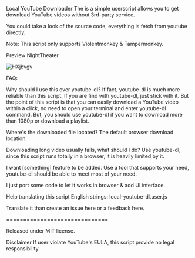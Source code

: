 Local YouTube Downloader
The is a simple userscript allows you to get download YouTube videos without 3rd-party service.

You could take a look of the source code, everything is fetch from youtube directly.

Note: This script only supports Violentmonkey & Tampermonkey.

Preview
NightTheater

![HXjbvgv](https://user-images.githubusercontent.com/57406482/184812647-ea7bbf9d-6d1a-4b64-86e8-05041786cf3b.png)

FAQ:

Why should I use this over youtube-dl?
If fact, youtube-dl is much more reliable than this script. If you are find with youtube-dl, just stick with it. But the point of this script is that you can easily download a YouTube video within a click, no need to open your terminal and enter youtube-dl command. But, you should use youtube-dl if you want to download more than 1080p or download a playlist.

Where's the downloaded file located?
The default browser download location.

Downloading long video usually fails, what should I do?
Use youtube-dl, since this script runs totally in a browser, it is heavily limited by it.

I want [something] feature to be added.
Use a tool that supports your need, youtube-dl should be able to meet most of your need.

I just port some code to let it works in browser & add UI interface.

Help translating this script
English strings: local-youtube-dl.user.js

Translate it than create an issue here or a feedback here.

==============================

Released under MIT license.

Disclaimer
If user violate YouTube's EULA, this script provide no legal responsibility.
